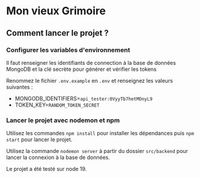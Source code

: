 # Mon vieux Grimoire


## Comment lancer le projet ? 

### Configurer les variables d'environnement

Il faut renseigner les identifiants de connection à la base de données MongoDB
et la clé secrète pour générer et vérifier les tokens

Renommez le fichier `.env.example` en `.env` et renseignez les valeurs suivantes :
- MONGODB_IDENTIFIERS=`api_tester:0VyyTb7hetMOnyL9`
- TOKEN_KEY=`RANDOM_TOKEN_SECRET`

### Lancer le projet avec nodemon et npm

Utilisez les commandes `npm install` pour installer les dépendances puis `npm start` pour lancer le projet.

Utilisez la commande `nodemon server` à partir du dossier `src/backend` pour lancer la connexion à la base de données.

Le projet a été testé sur node 19. 